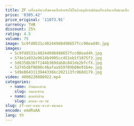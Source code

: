 ```yaml
---
title: ZF เครื่องเดินวงรีขนาดเล็กสำหรับใช้ในบ้านอุปกรณ์ยิมเครื่องเดินวงรีขนาดเล็ก
price: '8305.42'
price_original: '11073.91'
currency: THB
discount: 25%
rating: 4.5
volume: 75
image: Sc9fd8531c482449d8498657fcc98ead4h.jpg
images:
  - Sc9fd8531c482449d8498657fcc98ead4h.jpg
  - S74e1a932e9614b4995cc451eb1f1875f3.jpg
  - Sd6358b3bff244b369dab8c841de2bfcfX.jpg
  - S3745d8f0890c46afaa559709b88e91b4e.jpg
  - Sd9e8643113944336bc202113fc960d179.jpg
video: 4000228886922.mp4
categories:
  - name: บ้านและสวน
    slug: านและสวน
  - name: ตกแต่งบ้าน
    slug: ตกแต-งบ-าน
slug: zf-เคร-องเด-นวงร-ขนาดเล
encode: omdRaAA
lang: th
---
```

  